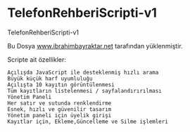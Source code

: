 TelefonRehberiScripti-v1
========================

TelefonRehberiScripti-v1

Bu Dosya
www.ibrahimbayraktar.net
tarafından yüklenmiştir.

Scripte ait özellikler:

    Açılışda JavaScript ile desteklenmiş hızlı arama
    Büyük küçük harf uyumluluğu
    Açılışta 10 kayıtın görüntülenmesi
    Tüm kayıtların listelenmesi / sayfalandırırılması
    Yönetim Paneli
    Her satır ve sutunda renklendirme
    Esnek, hızlı ve güvenilir tasarım
    Yönetim paneli için üyelik girişi
    Kayıtlar için, Ekleme,Güncelleme ve Silme işlemleri
